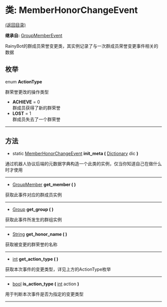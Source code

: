 # 类: MemberHonorChangeEvent

[(返回目录)](./)

**继承自:** [GroupMemberEvent](GroupMemberEvent.md)

RainyBot的群成员荣誉变更类，其实例记录了与一次群成员荣誉变更事件相关的数据

## 枚举

enum **ActionType**

群荣誉更改的操作类型

* **ACHIEVE** = 0\
  群成员获得了新的群荣誉
* **LOST** = 1\
  群成员失去了一个群荣誉

***

## 方法

* static [MemberHonorChangeEvent](MemberHonorChangeEvent.md) **init\_meta (** [Dictionary](https://docs.godotengine.org/en/latest/classes/class\_dictionary.html) dic **)**

通过机器人协议后端的元数据字典构造一个此类的实例，仅当你知道自己在做什么时才使用

***

* [GroupMember](GroupMember.md) **get\_member ( )**

获取此事件对应的群成员实例

***

* [Group](Group.md) **get\_group ( )**

获取此事件所发生的群组实例

***

* [String](https://docs.godotengine.org/en/latest/classes/class\_string.html) **get\_honor\_name ( )**

获取被变更的群荣誉的名称

***

* [int](https://docs.godotengine.org/en/latest/classes/class\_int.html) **get\_action\_type ( )**

获取本次事件的变更类型，详见上方的ActionType枚举

***

* [bool](https://docs.godotengine.org/en/latest/classes/class\_bool.html) **is\_action\_type (** [int](https://docs.godotengine.org/en/latest/classes/class\_int.html) action **)**

用于判断本次事件是否为指定的变更类型

***
